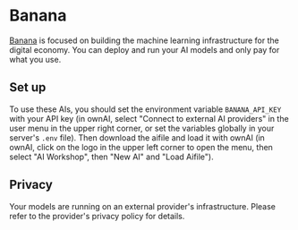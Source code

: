 # Banana

[Banana](https://www.banana.dev/) is focused on building the machine learning infrastructure for the digital economy.
You can deploy and run your AI models and only pay for what you use.

## Set up

To use these AIs, you should set the environment variable `BANANA_API_KEY` with your API key (in ownAI, select "Connect to external AI providers" in the user menu in the upper right corner, or set the variables globally in your server's `.env` file).
Then download the aifile and load it with ownAI (in ownAI, click on the logo in the upper left corner to open the menu, then select "AI Workshop", then "New AI" and "Load Aifile").

## Privacy

Your models are running on an external provider's infrastructure. Please refer to the provider's privacy policy for details.
